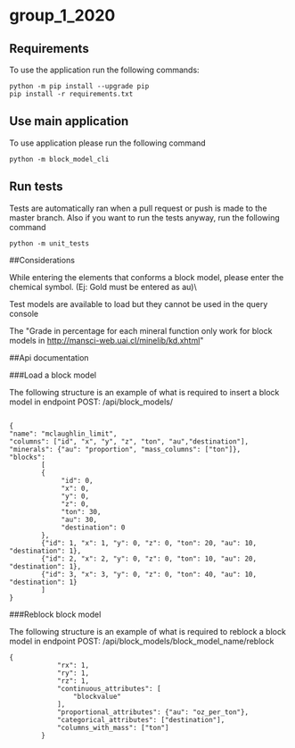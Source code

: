 # group_1_2020

## Requirements
To use the application run the following commands:

```console
python -m pip install --upgrade pip
pip install -r requirements.txt
```



## Use main application

To use application please run the following command

```console
python -m block_model_cli
```

## Run tests
Tests are automatically ran when a pull request or push is made to the master branch. Also if you want to run the tests
anyway, run the following command

```console
python -m unit_tests
```

##Considerations

While entering the elements that conforms a block model, please enter the 
chemical symbol. (Ej: Gold must be entered as au)\\

Test models are available to load but they cannot be used in the query console

The "Grade in percentage for each mineral function only work for 
block models in http://mansci-web.uai.cl/minelib/kd.xhtml"

##Api documentation

###Load a block model

The following structure is an example of what is required to insert a block model in endpoint POST: /api/block_models/
```console

{
"name": "mclaughlin_limit",
"columns": ["id", "x", "y", "z", "ton", "au","destination"],
"minerals": {"au": "proportion", "mass_columns": ["ton"]},
"blocks":
        [
        {
             "id": 0,
             "x": 0,
             "y": 0,
             "z": 0,
             "ton": 30,
             "au": 30,
             "destination": 0
        },
        {"id": 1, "x": 1, "y": 0, "z": 0, "ton": 20, "au": 10, "destination": 1},
        {"id": 2, "x": 2, "y": 0, "z": 0, "ton": 10, "au": 20, "destination": 1},
        {"id": 3, "x": 3, "y": 0, "z": 0, "ton": 40, "au": 10, "destination": 1}
        ]
}
```

###Reblock block model

The following structure is an example of what is required to reblock a block model in endpoint POST: /api/block_models/block_model_name/reblock
```console
{
            "rx": 1,
            "ry": 1,
            "rz": 1,
            "continuous_attributes": [
                "blockvalue"
            ],
            "proportional_attributes": {"au": "oz_per_ton"},
            "categorical_attributes": ["destination"],
            "columns_with_mass": ["ton"]
        }
```


